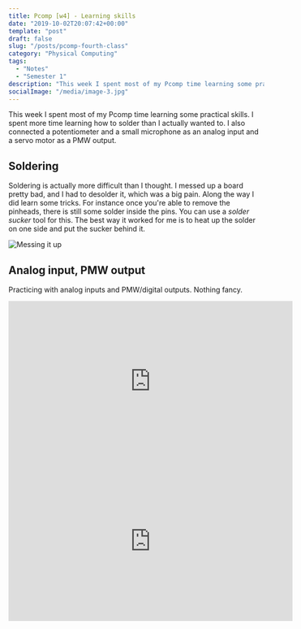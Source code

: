 ```yaml
---
title: Pcomp [w4] - Learning skills
date: "2019-10-02T20:07:42+00:00"
template: "post"
draft: false
slug: "/posts/pcomp-fourth-class"
category: "Physical Computing"
tags:
  - "Notes"
  - "Semester 1"
description: "This week I spent most of my Pcomp time learning some practical skills. I spent more time learning how to solder than I actually wanted to. I also connected a potentiometer and a small microphone as an analog input and a servo motor as a PMW output."
socialImage: "/media/image-3.jpg"
---
```


This week I spent most of my Pcomp time learning some practical skills. I spent more time learning how to solder than I actually wanted to. I also connected a potentiometer and a small microphone as an analog input and a servo motor as a PMW output.

## Soldering

Soldering is actually more difficult than I thought. I messed up a board pretty bad, and I had to desolder it, which was a big pain. Along the way I did learn some tricks. For instance once you're able to remove the pinheads, there is still some solder inside the pins. You can use a *solder sucker* tool for this. The best way it worked for me is to heat up the solder on one side and put the sucker behind it.

![Messing it up](/media/pcomp/pcomp4.jpeg)


## Analog input, PMW output

Practicing with analog inputs and PMW/digital outputs. Nothing fancy.

<iframe width="560" height="315" src="https://www.youtube.com/embed/nZvClrq4qdw" frameborder="0" allow="accelerometer; autoplay; encrypted-media; gyroscope; picture-in-picture" allowfullscreen></iframe>

<iframe width="560" height="315" src="https://www.youtube.com/embed/OZr5pSqk8m4" frameborder="0" allow="accelerometer; autoplay; encrypted-media; gyroscope; picture-in-picture" allowfullscreen></iframe>